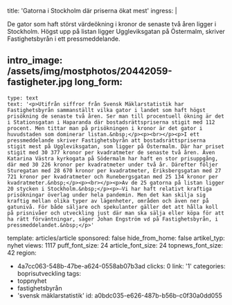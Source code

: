 title: 'Gatorna i Stockholm där priserna ökat mest'
ingress: |
  <p>De gator som haft störst värdeökning i kronor de senaste två åren ligger i Stockholm. Högst upp på listan ligger Uggleviksgatan på Östermalm, skriver Fastighetsbyrån i ett pressmeddelande.
  </p>
  
intro_image: /assets/img/mostphotos/20442059-fastigheter.jpg
long_form:
  -
    type: text
    text: '<p>Utifrån siffror från Svensk Mäklarstatistik har Fastighetsbyrån sammanställt vilka gator i landet som haft högst prisökning de senaste två åren. Ser man till procentuell ökning är det i Stationsgatan i Haparanda där bostadsrättspriserna stigit med 112 procent. Men tittar man på prisökningen i kronor är det gator i huvudstaden som dominerar listan.&nbsp;</p><p><br></p><p>I ett pressmeddelande skriver Fastighetsbyrån att bostadsrättspriserna stigit mest på Uggleviksgatan, som ligger på Östermalm. Där har priset stigit med 30 377 kronor per kvadratmeter de senaste två åren. Även Katarina Västra kyrkogata på Södermalm har haft en stor prisuppgång, där med 30 226 kronor per kvadratmeter under två år. Därefter följer Sturegatan med 28 670 kronor per kvadratmeter, Eriksbergsgatan med 27 721 kronor per kvadratmeter och Runebergsgatan med 25 134 kronor per kvadratmeter.&nbsp;</p><p><br></p><p>Av de 25 gatorna på listan ligger 20 stycken i Stockholm.&nbsp;</p><p>–Vi har haft relativt kraftiga prisökningar överlag under hela pandemin. Men det kan skilja sig kraftig mellan olika typer av lägenheter, områden och även ner på gatunivå. För både säljare och spekulanter gäller det att hålla koll på prisnivåer och utveckling just där man ska sälja eller köpa för att ha rätt förväntningar, säger Johan Engström vd på Fastighetsbyrån, i pressmeddelandet.&nbsp;</p>'
template: articles/article
sponsored: false
hide_from_home: false
artikel_typ: nyhet
views: 1117
puff_font_size: 24
article_font_size: 24
topnews_font_size: 42
region:
  - 4a7cc063-548b-47be-a624-0558ab07b3ad
clicks: 0
link: '1'
categories: boprisutveckling
tags:
  - toppnyhet
  - fastighetsbyrån
  - 'svensk mäklarstatistik'
id: a0bdc035-e626-487b-b56b-c0f30a0dd055
